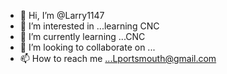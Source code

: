 - 👋 Hi, I’m @Larry1147
- 👀 I’m interested in ...learning CNC
- 🌱 I’m currently learning ...CNC
- 💞️ I’m looking to collaborate on ...
- 📫 How to reach me ...Lportsmouth@gmail.com

<!---
Larry1147/Larry1147 is a ✨ special ✨ repository because its `README.md` (this file) appears on your GitHub profile.
You can click the Preview link to take a look at your changes.
--->
